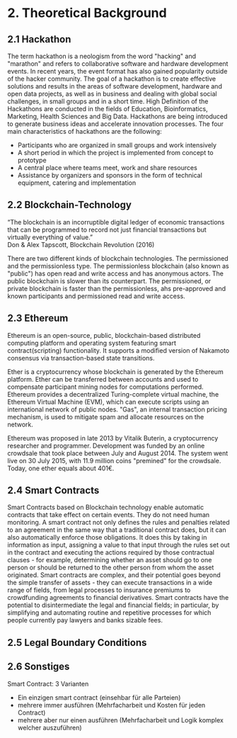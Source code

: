 # 2. Theoretical Background

## 2.1 Hackathon

The term hackathon is a neologism from the word "hacking" and "marathon" and refers to collaborative software and hardware development events. In recent years, the event format has also gained popularity outside of the hacker community. The goal of a hackathon is to create effective solutions and results in the areas of software development, hardware and open data projects, as well as in business and dealing with global social challenges, in small groups and in a short time. High Definition of the Hackathons are conducted in the fields of Education, Bioinformatics, Marketing, Health Sciences and Big Data. Hackathons are being introduced to generate business ideas and accelerate innovation processes. The four main characteristics of hackathons are the following:

* Participants who are organized in small groups and work intensively 
* A short period in which the project is implemented from concept to prototype 
* A central place where teams meet, work and share resources 
* Assistance by organizers and sponsors in the form of technical equipment, catering and implementation

## 2.2 Blockchain-Technology

“The blockchain is an incorruptible digital ledger of economic transactions that can be programmed to record not just financial transactions but virtually everything of value.”  
Don & Alex Tapscott, Blockchain Revolution \(2016\)

There are two different kinds of blockchain technologies. The permissioned and the permissionless type. The permissionless blockchain \(also known as "public"\) has open read and write access and has anonymous actors. The public blockchain is slower than its counterpart. The permissioned, or private blockchain is faster than the permissionless, ahs pre-approved and known participants and permissioned read and write access.



## 2.3 Ethereum

Ethereum is an open-source, public, blockchain-based distributed computing platform and operating system featuring smart contract\(scripting\) functionality. It supports a modified version of Nakamoto consensus via transaction-based state transitions.

Ether is a cryptocurrency whose blockchain is generated by the Ethereum platform. Ether can be transferred between accounts and used to compensate participant mining nodes for computations performed. Ethereum provides a decentralized Turing-complete virtual machine, the Ethereum Virtual Machine \(EVM\), which can execute scripts using an international network of public nodes. "Gas", an internal transaction pricing mechanism, is used to mitigate spam and allocate resources on the network.

Ethereum was proposed in late 2013 by Vitalik Buterin, a cryptocurrency researcher and programmer. Development was funded by an online crowdsale that took place between July and August 2014. The system went live on 30 July 2015, with 11.9 million coins "premined" for the crowdsale. Today, one ether equals about 401€.

## 2.4 Smart Contracts

Smart Contracts based on Blockchain technology enable automatic contracts that take effect on certain events. They do not need human monitoring. A smart contract not only defines the rules and penalties related to an agreement in the same way that a traditional contract does, but it can also automatically enforce those obligations. It does this by taking in information as input, assigning a value to that input through the rules set out in the contract and executing the actions required by those contractual clauses - for example, determining whether an asset should go to one person or should be returned to the other person from whom the asset originated. Smart contracts are complex, and their potential goes beyond the simple transfer of assets - they can execute transactions in a wide range of fields, from legal processes to insurance premiums to crowdfunding agreements to financial derivatives. Smart contracts have the potential to disintermediate the legal and financial fields; in particular, by simplifying and automating routine and repetitive processes for which people currently pay lawyers and banks sizable fees.

## 2.5 Legal Boundary Conditions

## 2.6 Sonstiges

Smart Contract: 3 Varianten

* Ein einzigen smart contract \(einsehbar für alle Parteien\)
* mehrere immer ausführen \(Mehrfacharbeit und Kosten für jeden Contract\)
* mehrere aber nur einen ausführen \(Mehrfacharbeit und Logik komplex welcher auszuführen\)

